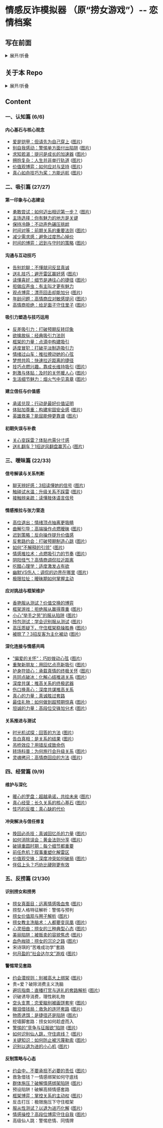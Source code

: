 # 情感反诈模拟器 （原“捞女游戏”）-- 恋情档案

## **写在前面**
<details>
  <summary>展开/折叠</summary>
  
  感谢游戏制作组带来了这样一个非常具有时代意义的作品，希望大家都能购买正版支持一下他们。我相信这个游戏并非旨在制造男女对立，激化矛盾，用舆论去攻击某一群体。这个repo的创建也并不是宣扬这种思想。
</details>


## **关于本 Repo**

<details>
  <summary>展开/折叠</summary>

 《情感反诈模拟器》游戏中的“恋情档案”包含了极其丰富的内容，它们是理解游戏现实价值、探讨情感议题的切入点。或许档案中的观点未必正确，但阅读它们也能提供一个独特的视角，激发我们对亲密关系的理性思考。

 然而，截止本Repo制作之时（2025年6月23日），Steam数据显示，虽然已有17.4%的玩家通关了最终结局，但仅有2.1%的玩家获得了“查看过38个不同的恋情档案”的成就。这可能与在游戏内逐一查阅档案稍显不便有关（至少我个人觉得有些麻烦orz）。

 因此，我创建了这个Repo，旨在方便我自己以及可能也需要的朋友们更便捷地收集这些恋情档案的内容。目前，本Repo仅收录了我个人在游戏中已解锁的部分恋情档案的原始截图，并配合使用了大型语言模型对截图内容进行的文字总结。

 **阅读方式：** 可以直接通过下面的目录以及超链接进行浏览，但目前跳转做的还比较粗糙，连续来回跳也有点麻烦，所以也可以直接点击各个的文件夹进去浏览相应文件。

 **请注意：**

 1.  **理性看待内容：** 恋情档案中的观点和内容不一定完全正确，建议您以批判性思维和客观视角进行阅读和思考。它们更多是提供一种观察和讨论的素材，而非绝对的真理。
 2.  **可能存在的误差：** 由于本人在整理过程中可能存在疏忽，本Repo中的内容或有遗漏或错误。尤其需要强调的是，文字总结均由大型语言模型生成。大模型在总结时倾向于简化和概括，因此，这些总结可能无法完全捕捉到原始档案的全部细节。
</details>




## **Content**

### 一、认知篇 (6/6)
#### 内心基石与核心观念
* [爱是铠甲：但请先为自己穿上](认知篇/内心基石与核心观念/爱是铠甲：但请先为自己穿上.md) ([图片](认知篇/内心基石与核心观念/爱是铠甲：但请先为自己穿上.png))
* [别自我感动：警惕单方面付出陷阱](认知篇/内心基石与核心观念/别自我感动：警惕单方面付出陷阱.md) ([图片](认知篇/内心基石与核心观念/别自我感动：警惕单方面付出陷阱.png))
* [求知若渴：提问是成长的加速器](认知篇/内心基石与核心观念/求知若渴：提问是成长的加速器.md) ([图片](认知篇/内心基石与核心观念/求知若渴：提问是成长的加速器.png))
* [拥抱复杂：人生并非单行轨道](认知篇/内心基石与核心观念/拥抱复杂：人生并非单行轨道.md) ([图片](认知篇/内心基石与核心观念/拥抱复杂：人生并非单行轨道.png))
* [价值观博弈：如何应对与坚持](认知篇/内心基石与核心观念/价值观博弈：如何应对与坚持.md) ([图片](认知篇/内心基石与核心观念/价值观博弈：如何应对与坚持.png))
* [真心如舟技巧为桨：方能远航](认知篇/内心基石与核心观念/真心如舟技巧为桨：方能远航.md) ([图片](认知篇/内心基石与核心观念/真心如舟技巧为桨：方能远航.png))

### 二、吸引篇 (27/27)
#### 第一印象与心态建设
* [勇敢尝试：如何迈出相识第一步？](吸引篇/第一印象与心态建设/勇敢尝试：如何迈出相识第一步？.md) ([图片](吸引篇/第一印象与心态建设/勇敢尝试：如何迈出相识第一步？.png))
* [主场选择：你有魅力的地方是关键](吸引篇\第一印象与心态建设\主场选择：你有魅力的地方是关键.md)
* [保持冷静：不动声色碾压挑衅](吸引篇\第一印象与心态建设\保持冷静：不动声色碾压挑衅.md)
* [时间对等：前期关系的重要法则](吸引篇/第一印象与心态建设/时间对等：前期关系的重要法则.md) ([图片](吸引篇/第一印象与心态建设/时间对等：前期关系的重要法则.png))
* [减少需求感：避免过度热心掉价](吸引篇\第一印象与心态建设\减少需求感：避免过度热心掉价.md)
* [时间的博弈：迟到与守时的策略](吸引篇/第一印象与心态建设/时间的博弈：迟到与守时的策略.md) ([图片](吸引篇/第一印象与心态建设/时间的博弈：迟到与守时的策略.png))
#### 沟通与互动技巧
* [告别尬聊：不懂就问反显真诚](吸引篇\沟通与互动技巧\告别尬聊：不懂就问反显真诚.md)
* [送礼技巧：避开雷区赢好感](吸引篇/沟通与互动技巧/送礼技巧：避开雷区赢好感.md) ([图片](吸引篇/沟通与互动技巧/送礼技巧：避开雷区赢好感.png))
* [读懂喜好：细节是通往心的捷径](吸引篇/沟通与互动技巧/读懂喜好：细节是通往心的捷径.md) ([图片](吸引篇/沟通与互动技巧/读懂喜好：细节是通往心的捷径.png))
* [拒做应声虫：有主叫才更有魅力](吸引篇\沟通与互动技巧\拒做应声虫：有主叫才更有魅力.md)
* [观点博弈：漂亮回击却能加分](吸引篇/沟通与互动技巧/观点博弈：漂亮回击却能加分.md) ([图片](吸引篇/沟通与互动技巧/观点博弈：漂亮回击却能加分.png))
* [年龄问题：高情商应对敏感提问](吸引篇/沟通与互动技巧/年龄问题：高情商应对敏感提问.md) ([图片](吸引篇/沟通与互动技巧/年龄问题：高情商应对敏感提问.png))
* [高情商拒绝：给足面子守住里子](吸引篇/沟通与互动技巧/高情商拒绝：给足面子守住里子.md) ([图片](吸引篇/沟通与互动技巧/高情商拒绝：给足面子守住里子.png))
#### 吸引力塑造与技巧运用
* [反差吸引力：打破预期反转印象](吸引篇\吸引力塑造与技巧运用\反差吸引力：打破预期反转印象.md)
* [欲擒故纵：经典吸引力法则](吸引篇\吸引力塑造与技巧运用\欲擒故纵：经典吸引力法则.md)
* [框架的力量：点滴中构建吸引](吸引篇\吸引力塑造与技巧运用\框架的力量：点滴中构建吸引.md)
* [适度冒犯：打破平淡制造吸引力](吸引篇\吸引力塑造与技巧运用\适度冒犯：打破平淡制造吸引力.md)
* [情绪过山车：推拉撩动她的心弦](吸引篇\吸引力塑造与技巧运用\情绪过山车：推拉撩动她的心弦.md)
* [梦想共鸣：快速拉近距离的捷径](吸引篇\吸引力塑造与技巧运用\梦想共鸣：快速拉近距离的捷径.md)
* [技巧点燃兴趣，靠成长维持吸引](吸引篇/吸引力塑造与技巧运用/技巧点燃兴趣，靠成长维持吸引.md) ([图片](吸引篇/吸引力塑造与技巧运用/技巧点燃兴趣，靠成长维持吸引.png))
* [刺激与体贴：及时的关怀暖人心](吸引篇/吸引力塑造与技巧运用/刺激与体贴：及时的关怀暖人心.md) ([图片](吸引篇/吸引力塑造与技巧运用/刺激与体贴：及时的关怀暖人心.png))
* [生活细节魅力：烟火气中见真章](吸引篇/吸引力塑造与技巧运用/生活细节魅力：烟火气中见真章.md) ([图片](吸引篇/吸引力塑造与技巧运用/生活细节魅力：烟火气中见真章.png))
#### 建立信任与价值感
* [承诺兑现：行动是最好价值证明]()
* [体贴加尊重：构建牢固安全感](吸引篇/建立信任与价值感/体贴加尊重：构建牢固安全感.md) ([图片](吸引篇/建立信任与价值感/体贴加尊重：构建牢固安全感.png))
* [英雄救美？能屈能伸更靠谱](吸引篇/建立信任与价值感/英雄救美？能屈能伸更靠谱.md) ([图片](吸引篇/建立信任与价值感/英雄救美？能屈能伸更靠谱.png))
#### 初期失误与补救
* [关心变踩雷？体贴也需分寸感](吸引篇\初期失误与补救\关心变踩雷？体贴也需分寸感.md)
* [送礼翻车？1招逆风翻盘赢芳心](吸引篇/初期失误与补救/送礼翻车？1招逆风翻盘赢芳心.md) ([图片](吸引篇/初期失误与补救/送礼翻车？1招逆风翻盘赢芳心.png))

### 三、暧昧篇 (22/33)
#### 信号解读与关系判断
* [聊天辨好感：3招读懂她的信号](暧昧篇/信号解读与关系判断/聊天辨好感：3招读懂她的信号.md) ([图片](暧昧篇/信号解读与关系判断/聊天辨好感：3招读懂她的信号.png))
* [触碰试水温：升级关系不踩雷](暧昧篇/信号解读与关系判断/触碰试水温：升级关系不踩雷.md) ([图片](暧昧篇/信号解读与关系判断/触碰试水温：升级关系不踩雷.png))
* [接触辨亲疏：读懂肢体语言信号](暧昧篇\信号解读与关系判断\接触辨亲疏：读懂肢体语言信号.md)
#### 情感推拉与张力营造
* [高位退出：情绪顶点抽离更吸睛](暧昧篇\情感推拉与张力营造\高位退出：情绪顶点抽离更吸睛.md)
* [曲解引导：高端操作点燃暧昧](暧昧篇/情感推拉与张力营造/曲解引导：高端操作点燃暧昧.md) ([图片](暧昧篇/情感推拉与张力营造/曲解引导：高端操作点燃暧昧.png))
* [迟到策略：反向操作提升价值感](暧昧篇\情感推拉与张力营造\迟到策略：反向操作提升价值.md)
* [反套路约会：打破预期制造心跳](暧昧篇/情感推拉与张力营造/反套路约会：打破预期制造心跳.md) ([图片](暧昧篇/情感推拉与张力营造/反套路约会：打破预期制造心跳.png))
* [如何“不解释的引领”](暧昧篇/情感推拉与张力营造/如何“不解释的引领”.md) ([图片](暧昧篇/情感推拉与张力营造/如何“不解释的引领”.png))
* [情感推拉术：点燃吸引力的节奏](暧昧篇/情感推拉与张力营造/情感推拉术：点燃吸引力的节奏.md) ([图片](暧昧篇/情感推拉与张力营造/情感推拉术：点燃吸引力的节奏.png))
* [阴阳怪气？高情商调侃拉近距离](暧昧篇\情感推拉与张力营造\阴阳怪气？高情商调侃拉近距离.md)
* [吃醋心理学：适度激发占有欲](暧昧篇\情感推拉与张力营造\吃醋心理学：适度激发占有欲.md)
* [幽默VS伤人：调侃的边界在哪里](暧昧篇/情感推拉与张力营造/幽默VS伤人：调侃的边界在哪里.md) ([图片](暧昧篇/情感推拉与张力营造/幽默VS伤人：调侃的边界在哪里.png))
* [极限拉扯：暧昧期如何掌握主动](暧昧篇\情感推拉与张力营造\极限拉扯：暧昧期如何掌握主动.md)
#### 应对挑战与框架维护
* [香艳服从测试？价值交换的博弈](暧昧篇\应对挑战与框架维护\香艳服从测试？价值交换的博弈.md)
* [框架游戏：拒绝服从赢得尊重](暧昧篇/应对挑战与框架维护/框架游戏：拒绝服从赢得尊重.md) ([图片](暧昧篇/应对挑战与框架维护/框架游戏：拒绝服从赢得尊重.png))
* [小心“举手之劳”的服从陷阱](暧昧篇/应对挑战与框架维护/小心“举手之劳”的服从陷阱.md) ([图片](暧昧篇/应对挑战与框架维护/小心“举手之劳”的服从陷阱.png))
* [拎包测试：学会识别服从测试](暧昧篇/应对挑战与框架维护/拎包测试：学会识别服从测试.md) ([图片](暧昧篇/应对挑战与框架维护/拎包测试：学会识别服从测试.png))
* [高压质疑下，守住框架稳操胜券](暧昧篇/应对挑战与框架维护/高压质疑下，守住框架稳操胜券.md) ([图片](暧昧篇/应对挑战与框架维护/高压质疑下，守住框架稳操胜券.png))
* [被晾了？3招反客为主化被动](暧昧篇/应对挑战与框架维护/被晾了？3招反客为主化被动.md) ([图片](暧昧篇/应对挑战与框架维护/被晾了？3招反客为主化被动.png))
#### 深化连接与情感共鸣
* [”偏爱的关怀“：巧妙拨动心弦](暧昧篇/深化连接与情感共鸣/”偏爱的关怀“：巧妙拨动心弦.md) ([图片](暧昧篇/深化连接与情感共鸣/”偏爱的关怀“：巧妙拨动心弦.png))
* [重聚新朋友：用回忆点亮新吸引](暧昧篇/深化连接与情感共鸣/重聚新朋友：用回忆点亮新吸引.md) ([图片](暧昧篇/深化连接与情感共鸣/重聚新朋友：用回忆点亮新吸引.png))
* [护身符锁心：承载真情的终极关怀](暧昧篇/深化连接与情感共鸣/护身符锁心：承载真情的终极关怀.md) ([图片](暧昧篇/深化连接与情感共鸣/护身符锁心：承载真情的终极关怀.png))
* [共同点破冰：化解心结推进关系](暧昧篇/深化连接与情感共鸣/共同点破冰：化解心结推进关系.md) ([图片](暧昧篇/深化连接与情感共鸣/共同点破冰：化解心结推进关系.png))
* [深度共谋：推高关系的终极武器](暧昧篇\深化连接与情感共鸣\深度共谋：推高关系的终极武器.md)
* [伤口换真心：深度共谋推高关系](暧昧篇\深化连接与情感共鸣\伤口换真心：深度共谋推高关系.md)
* [真心的力量：真诚胜过套路](暧昧篇\深化连接与情感共鸣\真心的力量：真诚胜过套路.md)
* [最佳礼物：如何做到超预期惊喜](暧昧篇/深化连接与情感共鸣/最佳礼物：如何做到超预期惊喜.md) ([图片](暧昧篇/深化连接与情感共鸣/最佳礼物：如何做到超预期惊喜.png))
* [坦诚的力量：高段位交锋加分术](暧昧篇/深化连接与情感共鸣/坦诚的力量：高段位交锋加分术.md) ([图片](暧昧篇/深化连接与情感共鸣/坦诚的力量：高段位交锋加分术.png))
#### 关系推进与测试
* [时光机试探：回答的方法](暧昧篇/关系推进与测试/时光机试探：回答的方法.md) ([图片](暧昧篇/关系推进与测试/时光机试探：回答的方法.png))
* [告白真相：是关系的结果](暧昧篇/关系推进与测试/告白真相：是关系的结果.md) ([图片](暧昧篇/关系推进与测试/告白真相：是关系的结果.png))
* [吊桥效应？用错反成致命伤](暧昧篇\关系推进与测试\吊桥效应？用错反成致命伤.md)
* [转场科普：为何旅行会升级关系](暧昧篇/关系推进与测试/转场科普：为何旅行会升级关系.md) ([图片](暧昧篇/关系推进与测试/转场科普：为何旅行会升级关系.png))
* [灵魂拷问：高情商回应的方法](暧昧篇/关系推进与测试/灵魂拷问：高情商回应的方法.md) ([图片](暧昧篇/关系推进与测试/灵魂拷问：高情商回应的方法.png))

### 四、经营篇 (9/9)
#### 维护与深化
* [暖心的罗盘：超越承诺，共绘未来](经营篇/维护与深化/暖心的罗盘：超越承诺，共绘未来.md) ([图片](经营篇/维护与深化/暖心的罗盘：超越承诺，共绘未来.png))
* [真心经营：长久关系的核心基石](经营篇/维护与深化/真心经营：长久关系的核心基石.md) ([图片](经营篇/维护与深化/真心经营：长久关系的核心基石.png))
* [忮巧的反噬：真心缺的代价](经营篇/维护与深化/忮巧的反噬：真心缺的代价.md)

#### 冲突解决与信任修复
* [挽回必杀技：真诚回忆杀的力量](经营篇/冲突解决与信任修复/挽回必杀技：真诚回忆杀的力量.md) ([图片](经营篇/冲突解决与信任修复/挽回必杀技：真诚回忆杀的力量.png))
* [如何消除误会：黄金法则分享](经营篇/冲突解决与信任修复/如何消除误会：黄金法则分享.md) ([图片](经营篇/冲突解决与信任修复/如何消除误会：黄金法则分享.png))
* [破镜重圆时期：每个细节都重要](经营篇\冲突解决与信任修复\破镜重圆时期：每个细节都重要.md)
* [前任危机？叙事重塑化解雷区](经营篇\冲突解决与信任修复\前任危机？叙事重塑化解雷区.md)
* [价值观交锋：深度冲突如何破局](经营篇/冲突解决与信任修复/价值观交锋：深度冲突如何破局.md) ([图片](经营篇/冲突解决与信任修复/价值观交锋：深度冲突如何破局.png))
* [伴侣上头？巧劝比硬刚更有效](经营篇\冲突解决与信任修复\伴侣上头？巧劝比硬刚更有效.md)


### 五、反捞篇 (21/30)
#### 识别捞女和捞男
* [捞女真面目：远离情感吸血鬼](反捞篇/识别捞女和捞男/捞女真面目：远离情感吸血鬼.md) ([图片](反捞篇/识别捞女和捞男/捞女真面目：远离情感吸血鬼.png))
* 捞型人格特征解析：警惕与预判
* [捞女价值观与圈子解析](反捞篇/识别捞女和捞男/捞女价值观与圈子解析.md) ([图片](反捞篇/识别捞女和捞男/捞女价值观与圈子解析.png))
* [捞女教主洗脑术：人都要变凤凰](反捞篇/识别捞女和捞男/捞女教主洗脑术：人都要变凤凰.md) ([图片](反捞篇/识别捞女和捞男/捞女教主洗脑术：人都要变凤凰.png))
* [心灵扭曲：捞女的三种典型心态](反捞篇/识别捞女和捞男/心灵扭曲：捞女的三种典型心态.md) ([图片](反捞篇/识别捞女和捞男/心灵扭曲：捞女的三种典型心态.png))
* [美丽陷阱：被贩卖的容貌焦虑](反捞篇/识别捞女和捞男/美丽陷阱：被贩卖的容貌焦虑.md) ([图片](反捞篇/识别捞女和捞男/美丽陷阱：被贩卖的容貌焦虑.png))
* [血色枷锁：捞女的沉沦之路](反捞篇/识别捞女和捞男/血色枷锁：捞女的沉沦之路.md) ([图片](反捞篇/识别捞女和捞男/血色枷锁：捞女的沉沦之路.png))
* 宋诗琪的“苦难成功学"套路
* [何月盈的“社会达尔文”游戏](反捞篇/识别捞女和捞男/何月盈的“社会达尔文”游戏.md) ([图片](反捞篇/识别捞女和捞男/何月盈的“社会达尔文”游戏.png))
#### 警惕常见套路
* [约会潜规则：别被高大上绑架](反捞篇/警惕常见套路/约会潜规则：别被高大上绑架.md) ([图片](反捞篇/警惕常见套路/约会潜规则：别被高大上绑架.png))
* 贵=爱？破除消费主义洗脑
* [避坑指南：直播打赏与送礼的套路解析](反捞篇/警惕常见套路/避坑指南：直播打赏与送礼的套路解析.md) ([图片](反捞篇/警惕常见套路/避坑指南：直播打赏与送礼的套路解析.png))
* 识破诱导消费，理性刷礼物
* [空头支票：恋爱脑别被画饼套牢](反捞篇/警惕常见套路/空头支票：恋爱脑别被画饼套牢.md) ([图片](反捞篇/警惕常见套路/空头支票：恋爱脑别被画饼套牢.png))
* [眼泪借钱局：救急的连环套路](反捞篇/警惕常见套路/眼泪借钱局：救急的连环套路.md) ([图片](反捞篇/警惕常见套路/眼泪借钱局：救急的连环套路.png))
* [物质诱饵：是捷径还是陷阱](反捞篇/警惕常见套路/物质诱饵：是捷径还是陷阱.md) ([图片](反捞篇/警惕常见套路/物质诱饵：是捷径还是陷阱.png))
* 挖墙脚套路：捞女如何趁虚而入
* [警惕的“竞争与征服欲”陷阱](反捞篇/警惕常见套路/警惕的“竞争与征服欲”陷阱.md) ([图片](反捞篇/警惕常见套路/警惕的“竞争与征服欲”陷阱.png))
* [如何识别仙人跳，守住底线？](反捞篇/警惕常见套路/如何识别仙人跳，守住底线？.md) ([图片](反捞篇/警惕常见套路/如何识别仙人跳，守住底线？.png))
* [关键知识：如何防止被污蔑勒索](反捞篇/警惕常见套路/关键知识：如何防止被污蔑勒索.md) ([图片](反捞篇/警惕常见套路/关键知识：如何防止被污蔑勒索.png))
* [识别以退为进的小心机](反捞篇/警惕常见套路/识别以退为进的小心机.md) ([图片](反捞篇/警惕常见套路/识别以退为进的小心机.png))
#### 反制策略与心态
* [约会中，不要承担不必要的责任](反捞篇/反制策略与心态/约会中，不要承担不必要的责任.md) ([图片](反捞篇/反制策略与心态/约会中，不要承担不必要的责任.png))
* 救急借钱？一情感绑架如何守底线
* [群体施压？破解情感绑架陷阱](反捞篇/反制策略与心态/群体施压？破解情感绑架陷阱.md) ([图片](反捞篇/反制策略与心态/群体施压？破解情感绑架陷阱.png))
* 预设陷阱！破解高频情感套路
* [框架博弈：掌控关系的主动权](反捞篇/反制策略与心态/框架博弈：掌控关系的主动权.md) ([图片](反捞篇/反制策略与心态/框架博弈：掌控关系的主动权.png))
* 反击打压：极限施压下守住框架
* [服从性测试？以退为进巧化解](反捞篇/反制策略与心态/服从性测试？以退为进巧化解.md) ([图片](反捞篇/反制策略与心态/服从性测试？以退为进巧化解.png))
* [情感操控？高段位博弈守住自我](反捞篇/反制策略与心态/情感操控？高段位博弈守住自我.md) ([图片](反捞篇/反制策略与心态/情感操控？高段位博弈守住自我.png))
* 高级仙人跳：警惕悲情、同情牌